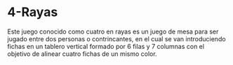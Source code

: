 # 4-Rayas
Este juego conocido como cuatro en rayas es un juego de mesa para ser jugado entre dos personas o contrincantes, en el cual se van introduciendo fichas en un tablero vertical formado por 6 filas y 7 columnas con el objetivo de alinear cuatro fichas de un mismo color.
